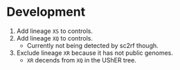 # Development

1. Add lineage `XS` to controls.
1. Add lineage `XQ` to controls.
    - Currently not being detected by sc2rf though.
1. Exclude lineage `XR` because it has not public genomes.
    - `XR` decends from `XQ` in the UShER tree.
